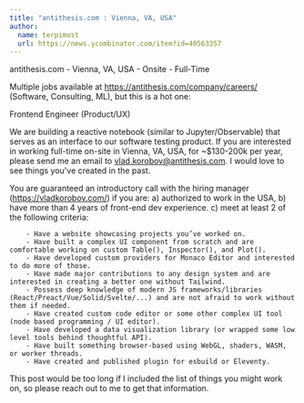```yaml
---
title: "antithesis.com : Vienna, VA, USA"
author:
  name: terpimost
  url: https://news.ycombinator.com/item?id=40563357
---
```

antithesis.com - Vienna, VA, USA - Onsite - Full-Time

Multiple jobs available at <a href="https:&#x2F;&#x2F;antithesis.com&#x2F;company&#x2F;careers&#x2F;" rel="nofollow">https:&#x2F;&#x2F;antithesis.com&#x2F;company&#x2F;careers&#x2F;</a> (Software, Consulting, ML), but this is a hot one:

Frontend Engineer (Product&#x2F;UX)

We are building a reactive notebook (similar to Jupyter&#x2F;Observable) that serves as an interface to our software testing product. If you are interested in working full-time on-site in Vienna, VA, USA, for ~$130-200k per year, please send me an email to vlad.korobov@antithesis.com. I would love to see things you&#x27;ve created in the past.

You are guaranteed an introductory call with the hiring manager (<a href="https:&#x2F;&#x2F;vladkorobov.com&#x2F;" rel="nofollow">https:&#x2F;&#x2F;vladkorobov.com&#x2F;</a>) if you are: a) authorized to work in the USA, b) have more than 4 years of front-end dev experience. c) meet at least 2 of the following criteria:

<pre><code>    - Have a website showcasing projects you’ve worked on. 
    - Have built a complex UI component from scratch and are comfortable working on custom Table(), Inspector(), and Plot(). 
    - Have developed custom providers for Monaco Editor and interested to do more of those. 
    - Have made major contributions to any design system and are interested in creating a better one without Tailwind.     
    - Possess deep knowledge of modern JS frameworks&#x2F;libraries (React&#x2F;Preact&#x2F;Vue&#x2F;Solid&#x2F;Svelte&#x2F;...) and are not afraid to work without them if needed. 
    - Have created custom code editor or some other complex UI tool (node based programming &#x2F; UI editor). 
    - Have developed a data visualization library (or wrapped some low level tools behind thoughtful API). 
    - Have built something browser-based using WebGL, shaders, WASM, or worker threads. 
    - Have created and published plugin for esbuild or Eleventy.
</code></pre>
This post would be too long if I included the list of things you might work on, so please reach out to me to get that information.
